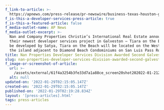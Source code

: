 ```yaml
---
f_link-to-article: >-
  https://apnews.com/press-release/pr-newswire/business-texas-houston-galveston-5b0cd85dea3a19e1a21ff1f5562189a2
f_is-this-a-developer-services-press-article: true
f_is-this-a-featured-article: false
f_media-outlet-name: AP News
f_media-outlet-excerpt: >-
  Nan and Company Properties Christie’s International Real Estate announces
  their newest developer services project in Galveston – Tiara on the Beach. To
  be developed by Satya, Tiara on the Beach will be located on the West End of
  the island adjacent to Diamond Beach Condominiums on San Luis Pass Road
title: Nan Properties Developer Services Division Awarded Second Galveston Project
slug: nan-properties-developer-services-division-awarded-second-galveston-project
f_image-or-screenshot-of-article:
  url: >-
    /assets/external/61f4a3254b3fe33d7a1a88ce_screen20shot202022-01-2120at2010.17.26%20AM.png
  alt: null
updated-on: '2022-01-29T02:15:05.147Z'
created-on: '2022-01-29T02:15:05.147Z'
published-on: '2022-01-29T02:19:28.834Z'
layout: '[press-articles].html'
tags: press-articles
---
```



